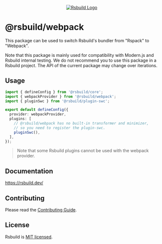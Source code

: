 <p align="center">
  <a href="https://rsbuild.dev" target="blank"><img src="https://github.com/web-infra-dev/rsbuild/assets/7237365/84abc13e-b620-468f-a90b-dbf28e7e9427" alt="Rsbuild Logo" /></a>
</p>

# @rsbuild/webpack

This package can be used to switch Rsbuild's bundler from "Rspack" to "Webpack".

Note that this package is mainly used for compatibility with Modern.js and Rsbuild internal testing. We do not recommend you to use this package in a Rsbuild project. The API of the current package may change over iterations.

## Usage

```ts
import { defineConfig } from '@rsbuild/core';
import { webpackProvider } from '@rsbuild/webpack';
import { pluginSwc } from '@rsbuild/plugin-swc';

export default defineConfig({
  provider: webpackProvider,
  plugins: [
    // @rsbuild/webpack has no built-in transformer and minimizer,
    // so you need to register the plugin-swc.
    pluginSwc(),
  ],
});
```

> Note that some Rsbuild plugins cannot be used with the webpack provider.

## Documentation

https://rsbuild.dev/

## Contributing

Please read the [Contributing Guide](https://github.com/web-infra-dev/rsbuild/blob/main/CONTRIBUTING.md).

## License

Rsbuild is [MIT licensed](https://github.com/web-infra-dev/rsbuild/blob/main/LICENSE).
